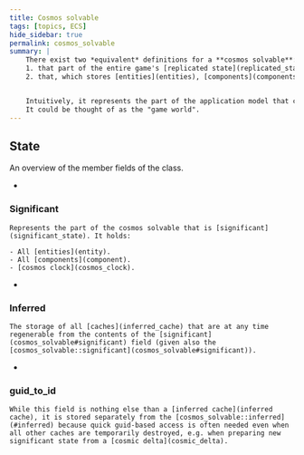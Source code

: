 ```yaml
---
title: Cosmos solvable
tags: [topics, ECS] 
hide_sidebar: true
permalink: cosmos_solvable
summary: |
    There exist two *equivalent* definitions for a **cosmos solvable**:  
    1. that part of the entire game's [replicated state](replicated_state) which is in any way mutable by a [solver](solver);  
    2. that, which stores [entities](entities), [components](components), the [cosmos clock](cosmos_clock) and all [caches inferred](inferred_state) from the three.  


    Intuitively, it represents the part of the application model that continuously changes as the time flows forward.  
    It could be thought of as the "game world".  
---
```


## State

An overview of the member fields of the class.


- 
### Significant

    Represents the part of the cosmos solvable that is [significant](significant_state). It holds:
    
    - All [entities](entity).
    - All [components](component).
    - [cosmos clock](cosmos_clock).
    

- 
### Inferred

    The storage of all [caches](inferred_cache) that are at any time regenerable from the contents of the [significant](cosmos_solvable#significant) field (given also the [cosmos_solvable::significant](cosmos_solvable#significant)).

- 
### guid_to_id

    While this field is nothing else than a [inferred cache](inferred cache), it is stored separately from the [cosmos_solvable::inferred](#inferred) because quick guid-based access is often needed even when all other caches are temporarily destroyed, e.g. when preparing new significant state from a [cosmic delta](cosmic_delta). 

